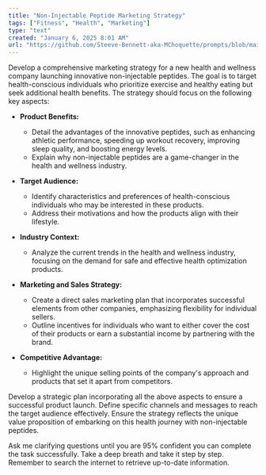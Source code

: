 ```yaml
---
title: "Non-Injectable Peptide Marketing Strategy"
tags: ["Fitness", "Health", "Marketing"]
type: "text"
created: "January 6, 2025 8:01 AM"
url: "https://github.com/Steeve-Bennett-aka-MChoquette/prompts/blob/main/non_injectable_peptide_marketing_strategy.md"
---
```


Develop a comprehensive marketing strategy for a new health and wellness company launching innovative non-injectable peptides. The goal is to target health-conscious individuals who prioritize exercise and healthy eating but seek additional health benefits. The strategy should focus on the following key aspects:

- **Product Benefits:**
  - Detail the advantages of the innovative peptides, such as enhancing athletic performance, speeding up workout recovery, improving sleep quality, and boosting energy levels.
  - Explain why non-injectable peptides are a game-changer in the health and wellness industry.

- **Target Audience:**
  - Identify characteristics and preferences of health-conscious individuals who may be interested in these products.
  - Address their motivations and how the products align with their lifestyle.

- **Industry Context:**
  - Analyze the current trends in the health and wellness industry, focusing on the demand for safe and effective health optimization products.

- **Marketing and Sales Strategy:**
  - Create a direct sales marketing plan that incorporates successful elements from other companies, emphasizing flexibility for individual sellers.
  - Outline incentives for individuals who want to either cover the cost of their products or earn a substantial income by partnering with the brand.

- **Competitive Advantage:**
  - Highlight the unique selling points of the company's approach and products that set it apart from competitors.

Develop a strategic plan incorporating all the above aspects to ensure a successful product launch. Define specific channels and messages to reach the target audience effectively. Ensure the strategy reflects the unique value proposition of embarking on this health journey with non-injectable peptides.

Ask me clarifying questions until you are 95% confident you can complete the task successfully. Take a deep breath and take it step by step. Remember to search the internet to retrieve up-to-date information.